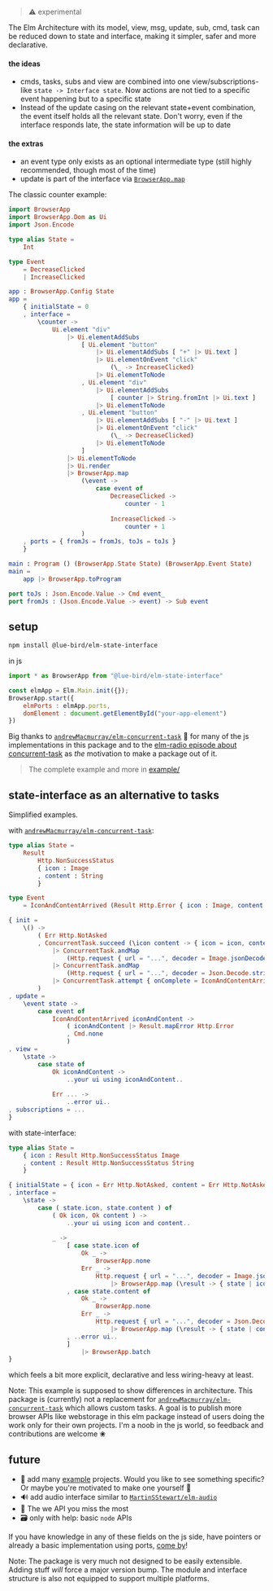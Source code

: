 > ⚠️ experimental

The Elm Architecture with its model, view, msg, update, sub, cmd, task
can be reduced down to state and interface, making it simpler, safer and more declarative.

#### the ideas
- cmds, tasks, subs and view are combined into one view/subscriptions-like
  `state -> Interface state`.
  Now actions are not tied to a specific event happening but to a specific state
- Instead of the update casing on the relevant state+event combination,
  the event itself holds all the relevant state.
  Don't worry, even if the interface responds late, the state information will be up to date

#### the extras
- an event type only exists as an optional intermediate type (still highly recommended, though most of the time)
- update is part of the interface via [`BrowserApp.map`](https://package.elm-lang.org/packages/lue-bird/elm-state-interface/1.0.0/BrowserApp#map)

The classic counter example:

```elm
import BrowserApp
import BrowserApp.Dom as Ui
import Json.Encode

type alias State =
    Int

type Event
    = DecreaseClicked
    | IncreaseClicked

app : BrowserApp.Config State
app =
    { initialState = 0
    , interface =
        \counter ->
            Ui.element "div"
                |> Ui.elementAddSubs
                    [ Ui.element "button"
                        |> Ui.elementAddSubs [ "+" |> Ui.text ]
                        |> Ui.elementOnEvent "click"
                            (\_ -> IncreaseClicked)
                        |> Ui.elementToNode
                    , Ui.element "div"
                        |> Ui.elementAddSubs
                            [ counter |> String.fromInt |> Ui.text ]
                        |> Ui.elementToNode
                    , Ui.element "button"
                        |> Ui.elementAddSubs [ "-" |> Ui.text ]
                        |> Ui.elementOnEvent "click"
                            (\_ -> DecreaseClicked)
                        |> Ui.elementToNode
                    ]
                |> Ui.elementToNode
                |> Ui.render
                |> BrowserApp.map
                    (\event ->
                        case event of
                            DecreaseClicked ->
                                counter - 1
                            
                            IncreaseClicked ->
                                counter + 1
                    )
    , ports = { fromJs = fromJs, toJs = toJs }
    }

main : Program () (BrowserApp.State State) (BrowserApp.Event State)
main =
    app |> BrowserApp.toProgram

port toJs : Json.Encode.Value -> Cmd event_
port fromJs : (Json.Encode.Value -> event) -> Sub event
```

## setup
```bash
npm install @lue-bird/elm-state-interface
```
in js
```js
import * as BrowserApp from "@lue-bird/elm-state-interface"

const elmApp = Elm.Main.init({});
BrowserApp.start({
    elmPorts : elmApp.ports,
    domElement : document.getElementById("your-app-element")
})
```

Big thanks to [`andrewMacmurray/elm-concurrent-task`](https://dark.elm.dmy.fr/packages/andrewMacmurray/elm-concurrent-task/latest/) 🌱 for many of the js implementations in this package and to the [elm-radio episode about concurrent-task](https://elm-radio.com/episode/elm-concurrent-task) as _the_ motivation to make a package out of it.

> The complete example and more in [example/](https://github.com/lue-bird/elm-state-interface/tree/main/example)

## state-interface as an alternative to tasks

Simplified examples.

with [`andrewMacmurray/elm-concurrent-task`](https://dark.elm.dmy.fr/packages/andrewMacmurray/elm-concurrent-task/latest/):
```elm
type alias State =
    Result
        Http.NonSuccessStatus
        { icon : Image
        , content : String
        }

type Event  
    = IconAndContentArrived (Result Http.Error { icon : Image, content : String })

{ init =
    \() ->
        ( Err Http.NotAsked
        , ConcurrentTask.succeed (\icon content -> { icon = icon, content = content })
            |> ConcurrentTask.andMap
                (Http.request { url = "...", decoder = Image.jsonDecoder })
            |> ConcurrentTask.andMap
                (Http.request { url = "...", decoder = Json.Decode.string })
            |> ConcurrentTask.attempt { onComplete = IconAndContentArrived }
        )
, update =
    \event state ->
        case event of
            IconAndContentArrived iconAndContent ->
                ( iconAndContent |> Result.mapError Http.Error
                , Cmd.none
                )
, view =
    \state ->
        case state of
            Ok iconAndContent ->
                ..your ui using iconAndContent..
            
            Err ... ->
                ..error ui..
, subscriptions = ...
}
```
with state-interface:
```elm
type alias State =
    { icon : Result Http.NonSuccessStatus Image
    , content : Result Http.NonSuccessStatus String
    }

{ initialState = { icon = Err Http.NotAsked, content = Err Http.NotAsked }
, interface =
    \state ->
        case ( state.icon, state.content ) of
            ( Ok icon, Ok content ) ->
                ..your ui using icon and content..
            
            _ ->
                [ case state.icon of
                    Ok _ ->
                        BrowserApp.none
                    Err _ ->
                        Http.request { url = "...", decoder = Image.jsonDecoder }
                            |> BrowserApp.map (\result -> { state | icon = result })
                , case state.content of
                    Ok _ ->
                        BrowserApp.none
                    Err _ ->
                        Http.request { url = "...", decoder = Json.Decode.string }
                            |> BrowserApp.map (\result -> { state | content = result })
                , ..error ui..
                ]
                    |> BrowserApp.batch
}
```
which feels a bit more explicit, declarative and less wiring-heavy at least.

Note: This example is supposed to show differences in architecture.
This package is (currently) not a replacement
for [`andrewMacmurray/elm-concurrent-task`](https://dark.elm.dmy.fr/packages/andrewMacmurray/elm-concurrent-task/latest/) which allows custom tasks.
A goal is to publish more browser APIs like webstorage in this elm package instead of users doing the work only for their own projects. I'm a noob in the js world, so feedback and contributions are welcome ❀

## future

  - 🧩 add many [example](https://github.com/lue-bird/elm-state-interface/tree/main/example) projects. Would you like to see something specific? Or maybe you're motivated to make one yourself 👀
  - 🔊 add audio interface similar to [`MartinSStewart/elm-audio`](https://dark.elm.dmy.fr/packages/MartinSStewart/elm-audio/latest/)
  - 🔋 The we API you miss the most
  - 🗃️ only with help: basic `node` APIs

If you have knowledge in any of these fields on the js side, have pointers or already 
a basic implementation using ports, [come by](https://github.com/lue-bird/elm-state-interface/discussions/new/choose)!

Note: The package is very much not designed to be easily extensible.
Adding stuff _will_ force a major version bump.
The module and interface structure is also not equipped to support multiple platforms.
